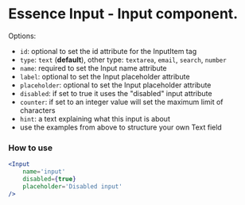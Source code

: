 # Essence Input - Input component.

Options:
- `id`: optional to set the id attribute for the InputItem tag
- `type`: `text` (**default**), other type: `textarea`, `email`, `search`, `number`
- `name`: required to set the Input name attribute
- `label`: optional to set the Input placeholder attribute
- `placeholder`: optional to set the Input placeholder attribute
- `disabled`: if set to true it uses the "disabled" input attribute
- `counter`: if set to an integer value will set the maximum limit of characters
- `hint`: a text explaining what this input is about
- use the examples from above to structure your own Text field

### How to use
```jsx
<Input
    name='input'
    disabled={true}
    placeholder='Disabled input'
/>
```